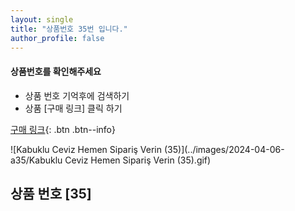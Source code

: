 ```yaml
---
layout: single
title: "상품번호 35번 입니다."
author_profile: false
---
```




<div class="notice--info">
<h4> 상품번호를 확인해주세요 </h4>
<ul>
    <li> 상품 번호 기억후에 검색하기 </li>
    <li> 상품 [구매 링크] 클릭 하기 </li>
</ul>
</div>




[구매 링크](https://link.coupang.com/a/bwPkhB){: .btn .btn--info}



![Kabuklu Ceviz   Hemen Sipariş Verin (35)](../images/2024-04-06-a35/Kabuklu Ceviz   Hemen Sipariş Verin (35).gif)





## 상품 번호 [35]